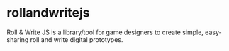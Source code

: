 # rollandwritejs
Roll &amp; Write JS is a library/tool for game designers to create simple, easy-sharing roll and write digital prototypes.
